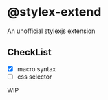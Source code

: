 # @stylex-extend

An unofficial stylexjs extension

## CheckList

- [x] macro syntax
- [ ] css selector

WIP
